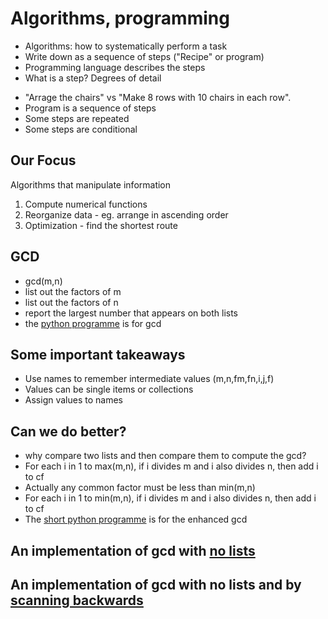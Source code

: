 # Algorithms, programming
* Algorithms: how to systematically perform a task
* Write down as a sequence of steps ("Recipe" or program)
* Programming language describes the steps
* What is a step? Degrees of detail
- "Arrage the chairs" vs "Make 8 rows with 10 chairs in each row".
- Program is a sequence of steps
- Some steps are repeated
- Some steps are conditional

## Our Focus 
Algorithms that manipulate information
1. Compute numerical functions
2. Reorganize data - eg. arrange in ascending order
3. Optimization - find the shortest route

## GCD
- gcd(m,n)
- list out the factors of m
- list out the factors of n
- report the largest number that appears on both lists
- the [python programme](01_gcd.py) is for gcd

## Some important takeaways
- Use names to remember intermediate values (m,n,fm,fn,i,j,f)
- Values can be single items or collections
- Assign values to names

## Can we do better?
- why compare two lists and then compare them to compute the gcd?
- For each i in 1 to max(m,n), if i divides m and i also divides n, then add i to cf
- Actually any common factor must be less than min(m,n)
- For each i in 1 to min(m,n), if i divides m and i also divides n, then add i to cf
- The [short python programme](02_gcd.py) is for the enhanced gcd

## An implementation of gcd with [no lists](03_gcd.py)

## An implementation of gcd with no lists and by [scanning backwards](04_gcd.py) 